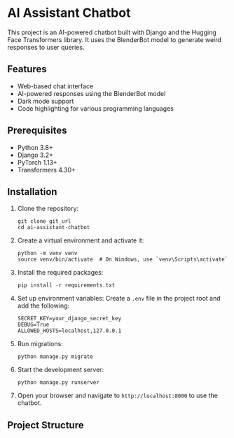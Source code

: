 # AI Assistant Chatbot

This project is an AI-powered chatbot built with Django and the Hugging Face Transformers library. It uses the BlenderBot model to generate weird responses to user queries.

## Features

- Web-based chat interface
- AI-powered responses using the BlenderBot model
- Dark mode support
- Code highlighting for various programming languages

## Prerequisites

- Python 3.8+
- Django 3.2+
- PyTorch 1.13+
- Transformers 4.30+

## Installation

1. Clone the repository:
   ```
   git clone git_url
   cd ai-assistant-chatbot
   ```

2. Create a virtual environment and activate it:
   ```
   python -m venv venv
   source venv/bin/activate  # On Windows, use `venv\Scripts\activate`
   ```

3. Install the required packages:
   ```
   pip install -r requirements.txt
   ```

4. Set up environment variables:
   Create a `.env` file in the project root and add the following:
   ```
   SECRET_KEY=your_django_secret_key
   DEBUG=True
   ALLOWED_HOSTS=localhost,127.0.0.1
   ```

5. Run migrations:
   ```
   python manage.py migrate
   ```

6. Start the development server:
   ```
   python manage.py runserver
   ```

7. Open your browser and navigate to `http://localhost:8000` to use the chatbot.

## Project Structure
